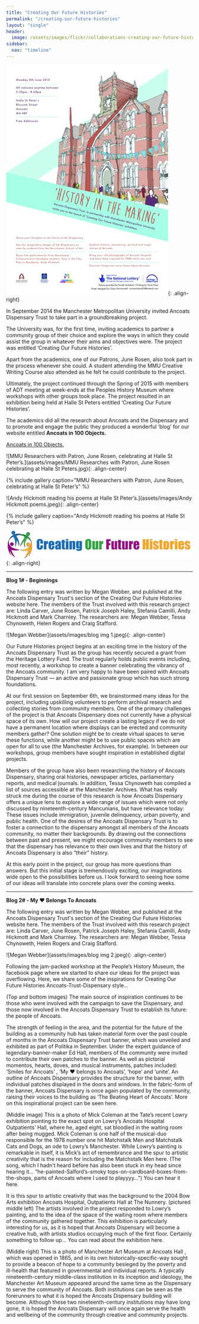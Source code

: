 ```yaml
---
title: "Creating Our Future Histories"
permalink: "/creating-our-future-histories"
layout: "single"
header:
  image: /assets/images/flickr/collaborations-creating-our-future-histories/13a future histories.jpeg
sidebar:
  nav: "timeline"
---
```


![poster](assets/images/flickr/collaborations-creating-our-future-histories/1.jpg){: .align-right}

In September 2014 the Manchester Metropolitan University invited Ancoats Dispensary Trust to take part in a groundbreaking project.  

The University was, for the first time, inviting academics to partner a community group of their choice and explore the ways in which they could assist the group in whatever their aims and objectives were.  The project was entitled ‘Creating Our Future Histories’.  

Apart from the academics, one of our Patrons, June Rosen, also took part in the process whenever she could.  A student attending the MMU Creative Writing Course also attended as he felt he could contribute to the project.  

Ultimately, the project continued through the Spring of 2015 with members of ADT meeting at week-ends at the Peoples History Museum where workshops with other groups took place.  The project resulted in an exhibition being held at Halle St Peters entitled ‘Creating Our Future Histories’.

The academics did all the research about Ancoats and the Dispensary and to promote and engage the public they produced a wonderful ‘blog’ for our website entitled **Ancoats in 100 Objects.**

[Ancoats in 100 Objects.](https://ancoatsdispensary100.wordpress.com/)

![MMU Researchers with Patron, June Rosen, celebrating at Halle St Peter’s.](assets/images/MMU Researches with Patron, June Rosen celebrating at Halle St Peters.jpg){: .align-center}

{% include gallery caption="MMU Researchers with Patron, June Rosen, celebrating at Halle St Peter’s" %}

![Andy Hickmott reading his poems at Halle St Peter’s.](assets/images/Andy Hickmott poems.jpeg){: .align-center}

{% include gallery caption="Andy Hickmott reading his poems at Halle St Peter’s" %}



![Creating Our Future Histories](assets/images/creating-our-future-histories---logo012004.jpeg){: .align-right}

----

**Blog 1# - Beginnings**

The following entry was written by Megan Webber, and published at the Ancoats Dispensary Trust's section of the Creating Our Future Histories website here. The members of the Trust involved with this research project are: Linda Carver, June Rosen, Patrick Joseph Haley, Stefania Camilli, Andy Hickmott and Mark Charnley. The researchers are: Megan Webber, Tessa Chynoweth, Helen Rogers and Craig Stafford.

![Megan Webber](assets/images/blog img 1.jpeg){: .align-center}

Our Future Histories project begins at an exciting time in the history of the Ancoats Dispensary Trust as the group has recently secured a grant from the Heritage Lottery Fund. The trust regularly holds public events including, most recently, a workshop to create a banner celebrating the vibrancy of the Ancoats community. I am very happy to have been paired with Ancoats Dispensary Trust — an active and passionate group which has such strong foundations.

At our first session on September 6th, we brainstormed many ideas for the project, including upskilling volunteers to perform archival research and collecting stories from community members. One of the primary challenges of the project is that Ancoats Dispensary does not currently have a physical space of its own. How will our project create a lasting legacy if we do not have a permanent location where displays can be erected and community members gather? One solution might be to create virtual spaces to serve these functions, while another might be to use public spaces which are open for all to use (the Manchester Archives, for example). In between our workshops, group members have sought inspiration in established digital projects.

Members of the group have also been researching the history of Ancoats Dispensary, sharing oral histories, newspaper articles, parliamentary reports, and medical journals. In addition, Tessa Chynoweth has compiled a list of sources accessible at the Manchester Archives. What has really struck me during the course of this research is how Ancoats Dispensary offers a unique lens to explore a wide range of issues which were not only discussed by nineteenth-century Mancunians, but have relevance today: These issues include immigration, juvenile delinquency, urban poverty, and public health. One of the desires of the Ancoats Dispensary Trust is to foster a connection to the dispensary amongst all members of the Ancoats community, no matter their backgrounds. By drawing out the connections between past and present, we might encourage community members to see that the dispensary has relevance to their own lives and that the history of Ancoats Dispensary is also “their” history.

At this early point in the project, our group has more questions than answers. But this initial stage is tremendously exciting, our imaginations wide open to the possibilities before us. I look forward to seeing how some of our ideas will translate into concrete plans over the coming weeks.

----

**Blog 2# - My ❤ Belongs To Ancoats**

The following entry was written by Megan Webber, and published at the Ancoats Dispensary Trust's section of the Creating Our Future Histories website here. The members of the Trust involved with this research project are: Linda Carver, June Rosen, Patrick Joseph Haley, Stefania Camilli, Andy Hickmott and Mark Charnley. The researchers are: Megan Webber, Tessa Chynoweth, Helen Rogers and Craig Stafford.

![Megan Webber](assets/images/blog img 2.jpeg){: .align-center}

Following the jam-packed workshop at the People’s History Museum, the facebook page where we started to share our ideas for the project was overflowing. Here, we share some of the inspirations for Creating Our Future Histories Ancoats-Trust-Dispensary style…

(Top and bottom images) The main source of inspiration continues to be those who were involved with the campaign to save the Dispensary, and those now involved in the Ancoats Dispensary Trust to establish its future: the people of Ancoats.

The strength of feeling in the area, and the potential for the future of the building as a community hub has taken material form over the past couple of months in the Ancoats Dispensary Trust banner, which was unveiled and exhibited as part of Politika in September. Under the expert guidance of legendary-banner-maker Ed Hall, members of the community were invited to contribute their own patches to the banner. As well as pictorial momentos, hearts, doves, and musical instruments, patches included: ‘Smiles for Ancoats’ , ‘My ❤ belongs to Ancoats’, ‘hope’ and ‘unite’. An outline of Ancoats Dispensary provides the structure for the banner, with individual patches displayed in the doors and windows. In the fabric-form of the banner, Ancoats Dispensary is once again populated by the community, raising their voices to the building as ‘The Beating Heart of Ancoats’. More on this inspirational project can be seen here.

(Middle image) This is a photo of Mick Coleman at the Tate’s recent Lowry exhibition pointing to the exact spot on Lowry’s Ancoats Hospital Outpatients’ Hall, where he, aged eight, sat bloodied in the waiting room after being mugged. Mick Coleman is one half of the musical-duo responsible for the 1978 number one hit Matchstalk Men and Matchstalk Cats and Dogs, an ode to Lowry’s Manchester. While Lowry’s painting is remarkable in itself, it is Mick’s act of remembrance and the spur to artistic creativity that is the reason for including the Matchstalk Men here. (The song, which I hadn’t heard before has also been stuck in my head since hearing it… “he-painted-Salford’s-smoky tops-on-cardboard-boxes-from-the-shops, parts of Ancoats where I used to playyyy…”) You can hear it here.

It is this spur to artistic creativity that was the background to the 2004 Bow Arts exhibition Ancoats Hospital, Outpatients Hall at The Nunnery. (pictured middle left) The artists involved in the project responded to Lowry’s painting, and to the idea of the space of the waiting room where members of the community gathered together. This exhibition is particularly interesting for us, as it is hoped that Ancoats Dispensary will become a creative hub, with artists studios occupying much of the first floor. Certainly something to follow up… You can read about the exhibition here.

(Middle right) This is a photo of Manchester Art Museum at Ancoats Hall , which was opened in 1865, and in its own historically-specific-way sought to provide a beacon of hope to a community besieged by the poverty and ill-health that featured in governmental and individual reports. A typically nineteenth-century middle-class institution in its inception and ideology, the Manchester Art Museum appeared around the same time as the Dispensary to serve the community of Ancoats. Both institutions can be seen as the forerunners to what it is hoped the Ancoats Dispensary building will become. Although these two nineteenth-century institutions may have long gone, it is hoped the Ancoats Dispensary will once again serve the health and wellbeing of the community through creative and community projects.
